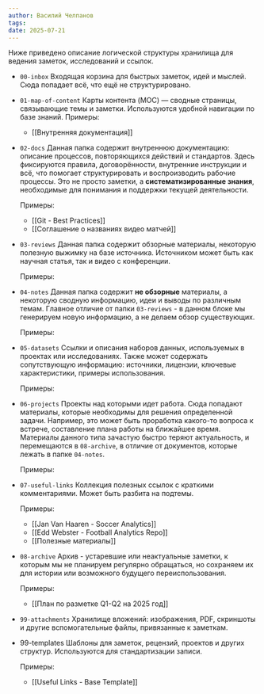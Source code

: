 ```yaml
---
author: Василий Челпанов
tags: 
date: 2025-07-21
---
```

Ниже приведено описание логической структуры хранилища для ведения заметок, исследований и ссылок.

- `00-inbox`
	Входящая корзина для быстрых заметок, идей и мыслей. Сюда попадает всё, что ещё не структурировано.

- `01-map-of-content`
	Карты контента (MOC) — сводные страницы, связывающие темы и заметки. Используются удобной навигации по базе знаний.
	Примеры:
	- [[Внутренняя документация]]

- `02-docs`
	Данная папка содержит внутреннюю документацию: описание процессов, повторяющихся действий и стандартов. Здесь фиксируются правила, договорённости, внутренние инструкции и всё, что помогает структурировать и воспроизводить рабочие процессы. Это не просто заметки, а **систематизированные знания**, необходимые для понимания и поддержки текущей деятельности.
	
	Примеры:
	- [[Git - Best Practices]]
	- [[Соглашение о названиях видео матчей]]

- `03-reviews`
	Данная папка содержит обзорные материалы, некоторую полезную выжимку на базе источника. Источником может быть как научная статья, так и видео с конференции.
	
	Примеры:

- `04-notes`
	Данная папка содержит **не обзорные** материалы, а некоторую сводную информацию, идеи и выводы по различным темам. Главное отличие от папки `03-reviews` - в данном блоке мы генерируем новую информацию, а не делаем обзор существующих. 
	
	Примеры:

- `05-datasets`
	Ссылки и описания наборов данных, используемых в проектах или исследованиях. Также может содержать сопутствующую информацию: источники, лицензии, ключевые характеристики, примеры использования.

	Примеры: 

- `06-projects`
	Проекты над которыми идет работа. Сюда попадают материалы, которые необходимы для решения определенной задачи. Например, это может быть проработка какого-то вопроса к встрече, составление плана работы на ближайшее время. Материалы данного типа зачастую быстро теряют актуальность, и перемещаются в `08-archive`, в отличие от документов, которые лежать в папке `04-notes`. 

	Примеры: 
	
- `07-useful-links`
	Коллекция полезных ссылок с краткими комментариями. Может быть разбита на подтемы.

	Примеры: 
	- [[Jan Van Haaren - Soccer Analytics]]
	- [[Edd Webster - Football Analytics Repo]]
	- [[Полезные материалы]]

- `08-archive`
	Архив - устаревшие или неактуальные заметки, к которым мы не планируем регулярно обращаться, но сохраняем их для истории или возможного будущего переиспользования.
	
	Примеры:
	- [[План по разметке Q1-Q2 на 2025 год]]

- `99-attachments`
	Хранилище вложений: изображения, PDF, скриншоты и другие вспомогательные файлы, привязанные к заметкам.

- 99-templates
	Шаблоны для заметок, рецензий, проектов и других структур. Используются для стандартизации записи.
	
	Примеры:
	- [[Useful Links - Base Template]]